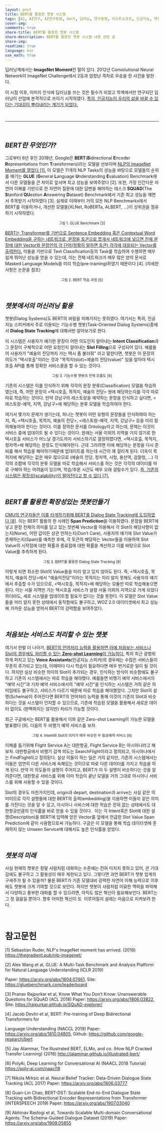 ```yaml
---
layout: post
title: BERT를 활용한 챗봇 시스템
tags: [AI, AI연구, AI연구동향, bert, 딥러닝, 연구동향, 이스트소프트, 인공지능, 챗봇]
cover-img:
comments: true
share-title: BERT를 활용한 챗봇 시스템
share-description: BERT를 활용한 챗봇 시스템 내용 관련 글
share-img: 
readtime: true
language: kor
use_math: true
---
```


<!-- wp:paragraph -->
<p>딥러닝계에서는 <strong>ImageNet Moment</strong>란 말이 있다. 2012년 Convolutional Neural Network이 ImageNet Challenge에서 2등과 엄청난 격차로 우승을 한 사건을 말한다. 

이 시점 이후, 이미지 인식에 딥러닝을 쓰는 것은 필수가 되었고 학계에서만 연구되던 딥러닝이 산업에 본격적으로 쓰이기 시작하였다. <span style="text-decoration: underline;">특히, 인공지능이 우리의 삶을 바꿀 수 있다는 기대감이 뿌리내리는 계기가 되었다.</span></p>
<!-- /wp:paragraph -->

<br>

<hr />

<br>

<!-- wp:heading -->
<h2><strong><em>BERT란 무엇인가?&nbsp;</em></strong></h2>
<!-- /wp:heading -->

<!-- wp:paragraph -->
<p>그로부터 6년 후인 2018년, Google은 <strong>BERT</strong>(<strong>B</strong>idirectional <strong>E</strong>ncoder <strong>R</strong>epresentations from <strong>T</strong>ransformers)라는 모델을 선보이며 <span style="text-decoration: underline;">NLP의 ImageNet Moment를 열었다 [1].</span> 이 모델은 11개의 NLP Tasks의 성능을 바탕으로 모델들의 순위를 매기는 <strong>GLUE</strong> (<strong>G</strong>eneral <strong>L</strong>anguage <strong>U</strong>nderstanding <strong>E</strong>valuation) Benchmark에서 다른 모델들을 큰 차이로 앞서며 최고 성능을 보여주었다 [2]. 또한, 가장 인간다운 자연어 이해를 기반으로 한 자연어 질문에 대한 답변을 해야하는 태스크 <strong>SQUAD</strong>(The <strong>S</strong>tanford <strong>QU</strong>estion <strong>A</strong>nswering <strong>D</strong>ataset) Benchmark에서 기존 최고 성능을 깨면서 주목받기 시작하였다 [3]. 실제로 이때부터 거의 모든 NLP Benchmarks에서 BERT를 이용하거나, 개선한 모델들(XLNet, RoBERTa, ALBERT, …)이 상위권을 점유하기 시작하였다.&nbsp;<br></p>
<!-- /wp:paragraph -->

<!-- wp:image {"align":"wide"} -->
<!-- TODO: 이미지 경로 오류 -->
<center>
<figure class="wp-block-image alignwide">
<img src="https://lh5.googleusercontent.com/t_aeAWQQcvcNTlR7ZfgVFsDypwraQ1cIJnVNv07gEm_qs-vswuPMAzbfdaW1JD3HiU0-0vNNHYlNNhJvRa-xiZZ-wwO9aVvrOkskdJmGdSOhjwKYu8MmAWVGRmY10NdVtolMgXZ5" alt=""/>
<figcaption>
<small>그림 1. GLUE Benchmark [2]</small>
</figcaption></figure>
</center>
<!-- /wp:image -->

<!-- wp:paragraph -->
<p><span style="text-decoration: underline;">BERT는 Transformer를 기반으로 Sentence Embedding 혹은 Contextual Word Embedding을 구하는 네트워크로, 문장을 토큰으로 쪼개서 네트워크에 넣으면 전체 문장에 대한 Vector와 문장안의 각 단어(정확히 말하면 토큰) 각각에 대응되는 Vector를 출력한다.</span> 이들을 기반으로 Text Classification등의 Task를 학습하여 수행하면 매우 쉽게 뛰어난 성능을 얻을 수 있는데, 이는 전체 네트워크가 매우 많은 양의 문서로 Masked Language Models을 미리 학습(pre-training)하였기 때문이다 [4]. (자세한 사항은 논문을 참조)</p>
<!-- /wp:paragraph -->

<!-- wp:image {"id":228,"align":"wide"} -->
<center>
<figure class="wp-block-image alignwide">
<a class="wp-editor-md-post-content-link" href="/assets/img/2019/1102/2.jpeg">
<img src="/assets/img/2019/1102/2.jpeg" alt="" />
</a>
<figcaption><small>그림 2. BERT 학습 과정 [5]</small></figcaption></figure>
</center>
<!-- /wp:image -->

<br/>

<!-- wp:heading -->
<h2><strong><em>챗봇에서의 머신러닝 활용</em></strong><br></h2>
<!-- /wp:heading -->

<!-- wp:paragraph -->
<p>챗봇(Dialog Systems)도 BERT의 바람을 피해가지는 못하였다. 여기서는 특히, 인공지능 스피커에서 주로 이용되는 기능수행 챗봇(Task-Oriented Dialog Systems)중에서 <strong>Dialog State Tracking</strong>에 대해서만 알아보기로 한다. </p>
<!-- /wp:paragraph -->

<!-- wp:paragraph -->
<p>이 시스템은 사용자가 얘기한 문장이 어떤 의도인지 알아내는<strong> Intent Classification</strong>과 그 문장이 구체적으로 어떤 요청인지 알아내는<strong> Slot Filling</strong>으로 구성되어 있다. 예를들어 사용자가 "예술의 전당까지 가는 택시 좀 불러줘" 라고 말한다면, 챗봇은 이 문장의 의도가 "택시호출"이라는 것과 "목적지(slot)=예술의 전당(value)" 임을 알아야 택시 호출 API를 통해 정확한 서비스콜을 할 수 있는 것이다.&nbsp;</p>
<!-- /wp:paragraph -->

<!-- wp:image {"id":229,"align":"wide"} -->
<center>
<figure class="wp-block-image alignwide">
<a class="wp-editor-md-post-content-link" href="/assets/img/2019/1102/3.jpeg">
<img src="/assets/img/2019/1102/3.jpeg" alt="" />
</a>
<figcaption><small>그림 3. 기능수행 챗봇의 전체 흐름도 [6]</small></figcaption></figure>
</center>
<!-- /wp:image -->

<!-- wp:paragraph -->
<p>기존의 시스템은 이를 인식하기 위해 각각의 문장 분류(Classification) 모델을 학습하였는데, 즉, 어떤 문장이 &lt;택시호출, 목적지, 예술의 전당&gt; 쌍에 해당하는지를 각각 따로따로 학습하는 것이다. 만약 강남구의 레스토랑을 예약하는 문장을 인식하고 싶다면, &lt;레스토랑-예약, 지역, 강남구&gt;에 해당하는 분류 모델을 학습하여야 한다. </p>
<!-- /wp:paragraph -->

<!-- wp:paragraph -->
<p>여기서 몇가지 문제가 생기는데, 하나는 챗봇이 어떤 유형의 문장들을 인식하여야 하는지, 즉, &lt;택시호출, 목적지, 예술의 전당&gt;, &lt;레스토랑-예약, 지역, 강남구&gt; 등을 미리 정의해놓아야 한다는 것이다. 이를 정의한 문서를 Ontology라고 하는데, 문제는 이것이 서비스 중에 업데이트 될 수 있다는 것이다. 원래는 서울 이외의 지역을 가지 않기로 한 택시호출 서비스가 어느날 경기도까지 서비스하기로 결정하였다면, &lt;택시호출, 목적지, 정자역&gt;에 해당하는 문장도 인식해야한다. 근데 그러려면 이에 해당하는 문장을 다시 준비를 해서 학습을 해야하기때문에 업데이트를 하는데 시간이 꽤 걸리게 된다. 더욱이 목적지에 해당하는 값은 매우 많으므로 (예술의 전당, 정자역, 시청, 용산역, 검찰청, ...) 각각의 조합에 각각의 분류 모델을 따로 학습해서 서비스를 하는 것은 각각의 데이터를 따로 구해야 하는 어려움이 있으며, 학습/추론 시간도 매우 오래 걸릴수가 있다. <span style="text-decoration: underline;">즉, 기존의 시스템은 확장성(scalability)이 떨어진다고 할 수 있다 [7].</span></p>
<!-- /wp:paragraph -->

<br/>

<!-- wp:heading -->
<h2><strong><em>BERT를 활용한 확장성있는 챗봇만들기</em></strong><br></h2>
<!-- /wp:heading -->

<!-- wp:paragraph -->
<p><span style="text-decoration: underline;">CMU의 연구자들은 이를 타개하기위해 BERT를 Dialog State Tracking에 도입하였다 [8]</span>. 이는 BERT 활용의 한 사례인<strong> Span Prediction</strong>을 이용하였다. 문장을 BERT에 넣고 문장 전체의 의미를 담고 있는 첫번째 Vector를 이용해서 각 Slot이 해당사항이 없는지(None), 어떤 값이든 상관 안하는지(Don’t Care), 사용자의 얘기에 Slot Value가 존재하는지(Span)를 예측한 후에, 각 토큰의 해당하는 Vector들을 이용하여 Slot Value의 시작점에 대한 확률과 종료점에 대한 확률을 계산하고 이를 바탕으로 Slot Value를 추측하게 된다.&nbsp;</p>
<!-- /wp:paragraph -->

<!-- wp:image {"id":240,"align":"wide"} -->
<center>
<figure class="wp-block-image alignwide">
<a class="wp-editor-md-post-content-link" href="/assets/img/2019/1102/4.jpeg">
<img src="/assets/img/2019/1102/4.jpeg" alt="" />
</a>
<figcaption><small>그림 3. BERT를 활용한 Dialog State Tracking [8]</small></figcaption></figure>
</center>
<!-- /wp:image -->

<!-- wp:paragraph -->
<p>이렇게 되면 최소한 Slot의 Value들을 미리 알고 있지 않아도 된다. 즉, &lt;택시호출, 목적지, 예술의 전당&gt;에서 "예술의전당"이라는 목적지는 미리 알지 못해도 사용자의 얘기에서 추출할 수가 있으므로, &lt;택시호출, 목적지&gt;에 해당하는 모듈만 따로 학습해놓으면 된다. 이는 서울 지역만 가는 택시호출 서비스가 설령 서울 이외의 지역으로 가게 되었다 하더라도, 새로 시스템을 업데이트할 필요가 없다는 것을 뜻한다. 이 모델은 Slot Value들을 미리 알지 못한 상태에서 동작함에도 불구하고, WOZ 2.0 데이터셋에서 최고 성능에 가까운 성능을 얻어서 BERT의 강력함을 보여주었다.&nbsp;</p>
<!-- /wp:paragraph -->

<br/>

<!-- wp:heading -->
<h2><strong><em>처음보는 서비스도 처리할 수 있는 챗봇</em></strong><br></h2>
<!-- /wp:heading -->

<!-- wp:paragraph -->
<p>여기서 한발 더 나아가, <span style="text-decoration: underline;">BERT의 언어처리 능력을 활용하면 아예 처음보는 서비스나 Slot의 경우에도 처리할 수 있는 </span><strong><span style="text-decoration: underline;">Zero-shot Learning</span></strong><span style="text-decoration: underline;">이 가능하다.</span> 특히 최근 광범위하게 퍼지고 있는<strong> Voice Assistants</strong>(인공지능 스피커)의 경우에는 수많은 서비스들이 꾸준히 추가되고 있는데, 이때마다 다시 학습이 필요하다면 매우 번거로운 일이 될 것이다. 하지만 실상 비슷한 의미의 Slot이 추가되는 경우, 인식하는 방식이 비슷함에도 불구하고 기존의 시스템에서는 따로 학습을 해야했다. 예를들면 비행기 예약 서비스에서의 "예약 시간"과 기차 예약 서비스에서의 "예약 시간"을 인식하는 시스템은 거의 같은 의미임에도 불구하고, 서비스가 다르기 때문에 따로 학습을 해야했었다. 그치만 Slot의 설명(Schema)이 주어진다면 BERT의 언어처리 능력을 통해 이것이 기존의 Slot과 비슷하다는 것을 시스템이 인지할 수 있으므로, 기존에 학습된 모델을 활용해서 새로운 데이터 없이도 (완벽하지는 않지만) 처리가 가능할 것이다.&nbsp;</p>
<!-- /wp:paragraph -->

<!-- wp:paragraph -->
<p>최근 구글에서는 BERT를 활용해서 이와 같은 Zero-shot Learning이 가능한 모델을 발표했다 [9]. 다음의 두 비행기 예약 서비스를 보자.&nbsp;</p>
<!-- /wp:paragraph -->

<!-- wp:image {"id":243,"align":"wide"} -->
<center>
<figure class="wp-block-image alignwide">
<a class="wp-editor-md-post-content-link" href="/assets/img/2019/1102/5.jpeg">
<img src="/assets/img/2019/1102/5.jpeg" alt="" />
</a>
<figcaption><small>그림 4. Intent와 Slot의 의미가 매우 비슷한 두 항공예약 서비스 [9]</small></figcaption></figure>
</center>
<!-- /wp:image -->

<!-- wp:paragraph -->
<p>이해를 돕기위해 Flight Service A는 대한항공, Flight Service B는 아시아나라고 해보자. 대한항공에서 비행기 검색 의도는 SearchFlight이라고 정의되고, 아시아나에서는 FindFlight라고 정의된다. 실상 이들이 하는 일은 거의 같지만, 기존의 시스템에서는 이들은 엄연히 다른 서비스에 속해있는 것이므로 따로 다른 데이터를 가지고 학습을 하게 된다. 만약 이 의도들의 설명이 주어지고, BERT가 이 두 설명이 비슷하다는 것을 알려준다면, 대한항공 서비스를 위해 이미 학습이 끝난 모델을 거의 그대로 아시아나 서비스를 위해 사용할 수 있을 것이다. </p>
<!-- /wp:paragraph -->

<!-- wp:paragraph -->
<p>Slot의 경우도 마찬가지인데, origin과 depart, destination과 arrive는 사실 같은 의미이므로 각각 설명들에 대한 BERT의 출력(embedding)을 이용하면 이들이 같은 의미를 가진다는 것을 알 수 있고, 아시아나 서비스에 대한 학습은 전혀 없는 상태에서도 대한항공만큼의 인식률을 바로 얻을 수 있을 것이다.&nbsp; 이는 각 Intent혹은 Slot에 대한 설명(Description)을 BERT에 입력해 얻은 Vector를 앞에서 언급한 Slot Value Span Prediction에 같이 사용함으로써 가능하다. 구글은 이 모델을 통해 학습 데이터셋에 존재하지 않는 Unseen Service에 대해서도 높은 인식률을 얻었다.&nbsp; </p>
<!-- /wp:paragraph -->

<br/>

<!-- wp:heading -->
<h2><strong><em>챗봇의 미래</em></strong><br></h2>
<!-- /wp:heading -->

<!-- wp:paragraph -->
<p>사실 현재의 챗봇은 정말 사람처럼 대화하는 수준에는 전혀 미치지 못하고 있어, 큰 기대감에도 불구하고 그 활용성이 매우 제한되고 있다. 그렇다면 과연 BERT가 챗봇 업계의 구세주가 될 수 있을까? 물론 BERT가 기존 모델대비 강력한 자연어 이해 능력으로 이후에도 챗봇에 크게 기여할 것으로 보인다. 하지만 챗봇이 사람처럼 미묘한 맥락을 파악해서 다양하고 풍부한 대화를 할 수 있으려면, 아직도 많은 혁신이 필요해보인다. BERT는 그 첫 걸음일 뿐이다. 향후 어떠한 혁신이 또&nbsp; 이루어질지 설레는 마음으로 지켜보려 한다.&nbsp;</p>
<!-- /wp:paragraph -->

<br/>

<!-- wp:heading -->
<h1>참고문헌</h1>
<!-- /wp:heading -->

<!-- wp:paragraph -->
<p>[1] Sebastian Ruder, NLP's ImageNet moment has arrived. (2018) <a href="https://thegradient.pub/nlp-imagenet/">https://thegradient.pub/nlp-imagenet/</a></p>
<!-- /wp:paragraph -->

<!-- wp:paragraph -->
<p>[2] Alex Wang et al, GLUE: A Multi-Task Benchmark and Analysis Platform for Natural Language Understanding (ICLR 2019)</p>
<!-- /wp:paragraph -->

<!-- wp:paragraph -->
<p>Paper: <a href="https://arxiv.org/abs/1804.07461">https://arxiv.org/abs/1804.07461</a>, Site: <a href="https://gluebenchmark.com/leaderboard">https://gluebenchmark.com/leaderboard</a></p>
<!-- /wp:paragraph -->

<!-- wp:paragraph -->
<p>[3] Pranav Rajpurkar et al, Know What You Don’t Know: Unanswerable Questions for SQuAD (ACL 2018) Paper: <a href="https://arxiv.org/abs/1806.03822">https://arxiv.org/abs/1806.03822</a>, Site: <a href="https://rajpurkar.github.io/SQuAD-explorer/">https://rajpurkar.github.io/SQuAD-explorer/</a></p>
<!-- /wp:paragraph -->

<!-- wp:paragraph -->
<p>[4] Jacob Devlin et al, BERT: Pre-training of Deep Bidirectional Transformers for</p>
<!-- /wp:paragraph -->

<!-- wp:paragraph -->
<p>Language Understanding (NACCL 2019) Paper: <a href="https://arxiv.org/abs/1810.04805">https://arxiv.org/abs/1810.04805</a>, Github: <a href="https://github.com/google-research/bert">https://github.com/google-research/bert</a></p>
<!-- /wp:paragraph -->

<!-- wp:paragraph -->
<p>[5] Jay Alammar, The Illustrated BERT, ELMo, and co. (How NLP Cracked Transfer Learning) (2018) <a href="http://jalammar.github.io/illustrated-bert/">http://jalammar.github.io/illustrated-bert/</a></p>
<!-- /wp:paragraph -->

<!-- wp:paragraph -->
<p>[6] PolyAi, Deep Learning for Conversational AI (NAACL 2018 Tutorial)  <a href="https://poly-ai.com/naacl18">https://poly-ai.com/naacl18</a> </p>
<!-- /wp:paragraph -->

<!-- wp:paragraph -->
<p>[7] Nikola Mrksic et al. Neural Belief Tracker: Data-Driven Dialogue State Tracking (ACL 2017) Paper: <a href="https://arxiv.org/abs/1606.03777">https://arxiv.org/abs/1606.03777</a></p>
<!-- /wp:paragraph -->

<!-- wp:paragraph -->
<p>[8] Guan-Lin Chao, BERT-DST: Scalable End-to-End Dialogue State Tracking with Bidirectional Encoder Representations from Transformer (INTERSPEECH 2019) Paper: <a href="https://arxiv.org/abs/1907.03040">https://arxiv.org/abs/1907.03040</a></p>
<!-- /wp:paragraph -->

<!-- wp:paragraph -->
<p>[9] Abhinav Rastogi et al, Towards Scalable Multi-domain Conversational Agents: The Schema-Guided Dialogue Dataset (2019) Paper: <a href="https://arxiv.org/abs/1909.05855">https://arxiv.org/abs/1909.05855</a><br></p>
<!-- /wp:paragraph -->